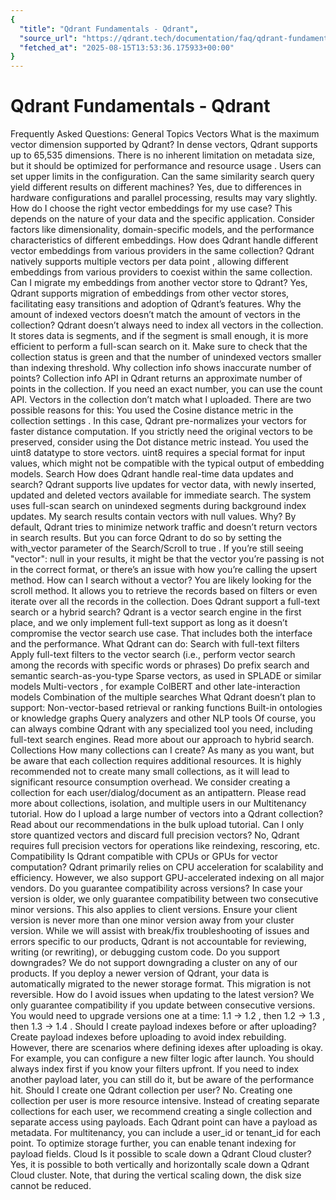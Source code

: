 ```yaml
---
{
  "title": "Qdrant Fundamentals - Qdrant",
  "source_url": "https://qdrant.tech/documentation/faq/qdrant-fundamentals/",
  "fetched_at": "2025-08-15T13:53:36.175933+00:00"
}
---
```


# Qdrant Fundamentals - Qdrant

Frequently Asked Questions: General Topics
Vectors
What is the maximum vector dimension supported by Qdrant?
In dense vectors, Qdrant supports up to 65,535 dimensions.
There is no inherent limitation on metadata size, but it should be
optimized for performance and resource usage
. Users can set upper limits in the configuration.
Can the same similarity search query yield different results on different machines?
Yes, due to differences in hardware configurations and parallel processing, results may vary slightly.
How do I choose the right vector embeddings for my use case?
This depends on the nature of your data and the specific application. Consider factors like dimensionality, domain-specific models, and the performance characteristics of different embeddings.
How does Qdrant handle different vector embeddings from various providers in the same collection?
Qdrant natively
supports multiple vectors per data point
, allowing different embeddings from various providers to coexist within the same collection.
Can I migrate my embeddings from another vector store to Qdrant?
Yes, Qdrant supports migration of embeddings from other vector stores, facilitating easy transitions and adoption of Qdrant’s features.
Why the amount of indexed vectors doesn’t match the amount of vectors in the collection?
Qdrant doesn’t always need to index all vectors in the collection.
It stores data is segments, and if the segment is small enough, it is more efficient to perform a full-scan search on it.
Make sure to check that the collection status is
green
and that the number of unindexed vectors smaller than indexing threshold.
Why collection info shows inaccurate number of points?
Collection info API in Qdrant returns an approximate number of points in the collection.
If you need an exact number, you can use the
count
API.
Vectors in the collection don’t match what I uploaded.
There are two possible reasons for this:
You used the
Cosine
distance metric in the
collection settings
. In this case, Qdrant pre-normalizes your vectors for faster distance computation. If you strictly need the original vectors to be preserved, consider using the
Dot
distance metric instead.
You used the
uint8
datatype
to store vectors.
uint8
requires a special format for input values, which might not be compatible with the typical output of embedding models.
Search
How does Qdrant handle real-time data updates and search?
Qdrant supports live updates for vector data, with newly inserted, updated and deleted vectors available for immediate search. The system uses full-scan search on unindexed segments during background index updates.
My search results contain vectors with null values. Why?
By default, Qdrant tries to minimize network traffic and doesn’t return vectors in search results.
But you can force Qdrant to do so by setting the
with_vector
parameter of the Search/Scroll to
true
.
If you’re still seeing
"vector": null
in your results, it might be that the vector you’re passing is not in the correct format, or there’s an issue with how you’re calling the upsert method.
How can I search without a vector?
You are likely looking for the
scroll
method. It allows you to retrieve the records based on filters or even iterate over all the records in the collection.
Does Qdrant support a full-text search or a hybrid search?
Qdrant is a vector search engine in the first place, and we only implement full-text support as long as it doesn’t compromise the vector search use case.
That includes both the interface and the performance.
What Qdrant can do:
Search with full-text filters
Apply full-text filters to the vector search (i.e., perform vector search among the records with specific words or phrases)
Do prefix search and semantic
search-as-you-type
Sparse vectors, as used in
SPLADE
or similar models
Multi-vectors
, for example ColBERT and other late-interaction models
Combination of the
multiple searches
What Qdrant doesn’t plan to support:
Non-vector-based retrieval or ranking functions
Built-in ontologies or knowledge graphs
Query analyzers and other NLP tools
Of course, you can always combine Qdrant with any specialized tool you need, including full-text search engines.
Read more about
our approach
to hybrid search.
Collections
How many collections can I create?
As many as you want, but be aware that each collection requires additional resources.
It is
highly
recommended not to create many small collections, as it will lead to significant resource consumption overhead.
We consider creating a collection for each user/dialog/document as an antipattern.
Please read more about collections, isolation, and multiple users in our
Multitenancy
tutorial.
How do I upload a large number of vectors into a Qdrant collection?
Read about our recommendations in the
bulk upload
tutorial.
Can I only store quantized vectors and discard full precision vectors?
No, Qdrant requires full precision vectors for operations like reindexing, rescoring, etc.
Compatibility
Is Qdrant compatible with CPUs or GPUs for vector computation?
Qdrant primarily relies on CPU acceleration for scalability and efficiency. However, we also support GPU-accelerated indexing on all major vendors.
Do you guarantee compatibility across versions?
In case your version is older, we only guarantee compatibility between two consecutive minor versions. This also applies to client versions. Ensure your client version is never more than one minor version away from your cluster version.
While we will assist with break/fix troubleshooting of issues and errors specific to our products, Qdrant is not accountable for reviewing, writing (or rewriting), or debugging custom code.
Do you support downgrades?
We do not support downgrading a cluster on any of our products. If you deploy a newer version of Qdrant, your
data is automatically migrated to the newer storage format. This migration is not reversible.
How do I avoid issues when updating to the latest version?
We only guarantee compatibility if you update between consecutive versions. You would need to upgrade versions one at a time:
1.1 -> 1.2
, then
1.2 -> 1.3
, then
1.3 -> 1.4
.
Should I create payload indexes before or after uploading?
Create payload indexes before uploading to avoid index rebuilding. However, there are scenarios where defining idexes after uploading is okay. For example, you can configure a new filter logic after launch.
You should always index first if you know your filters upfront. If you need to index another payload later, you can still do it, but be aware of the performance hit.
Should I create one Qdrant collection per user?
No. Creating one collection per user is more resource intensive.
Instead of creating separate collections for each user, we recommend creating a
single collection
and separate access using payloads. Each Qdrant point can have a payload as metadata. For multitenancy, you can include a
user_id
or
tenant_id
for each point. To optimize storage further, you can enable
tenant indexing
for payload fields.
Cloud
Is it possible to scale down a Qdrant Cloud cluster?
Yes, it is possible to both vertically and horizontally scale down a Qdrant Cloud cluster.
Note, that during the vertical scaling down, the disk size cannot be reduced.
